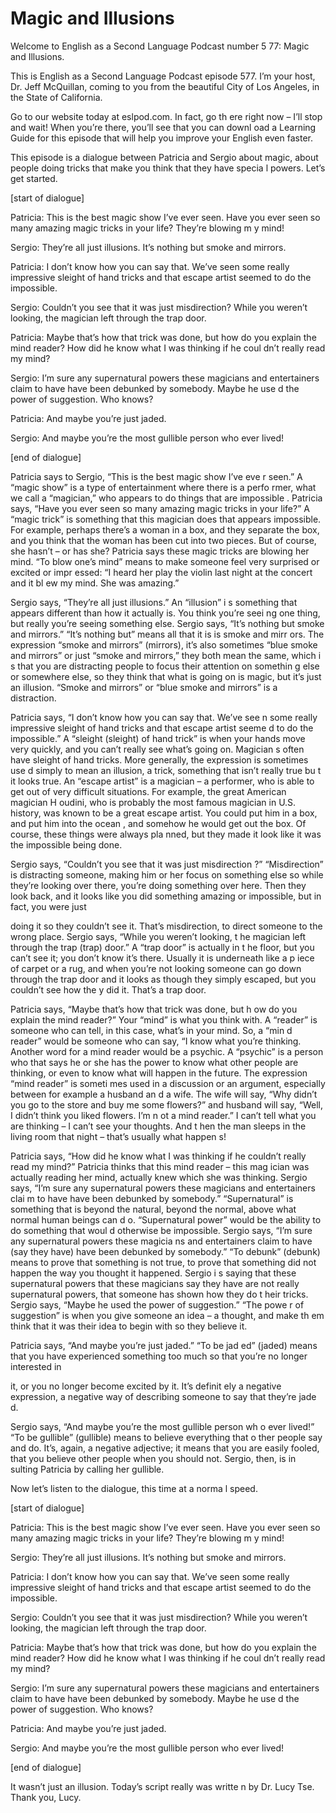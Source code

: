 # Magic and Illusions

Welcome to English as a Second Language Podcast number 5 77: Magic and Illusions.

This is English as a Second Language Podcast episode 577.  I’m your host, Dr. Jeff McQuillan, coming to you from the beautiful City of Los Angeles, in the State of California.

Go to our website today at eslpod.com.  In fact, go th ere right now – I’ll stop and wait!  When you’re there, you’ll see that you can downl oad a Learning Guide for this episode that will help you improve your English even faster.

This episode is a dialogue between Patricia and Sergio about magic, about people doing tricks that make you think that they have specia l powers.  Let’s get started.

[start of dialogue]

Patricia:  This is the best magic show I’ve ever seen.  Have  you ever seen so many amazing magic tricks in your life?  They’re blowing m y mind!

Sergio:  They’re all just illusions.  It’s nothing but smoke and mirrors.

Patricia:  I don’t know how you can say that.  We’ve seen  some really impressive sleight of hand tricks and that escape artist seemed to do the impossible.

Sergio:  Couldn’t you see that it was just misdirection?   While you weren’t looking, the magician left through the trap door.

Patricia:  Maybe that’s how that trick was done, but how do you explain the mind reader?  How did he know what I was thinking if he coul dn’t really read my mind?

Sergio:  I’m sure any supernatural powers these magicians and entertainers claim to have have been debunked by somebody.  Maybe he use d the power of suggestion.  Who knows?

Patricia:  And maybe you’re just jaded.

Sergio:  And maybe you’re the most gullible person who ever lived!

 [end of dialogue]

Patricia says to Sergio, “This is the best magic show I’ve eve r seen.”  A “magic show” is a type of entertainment where there is a perfo rmer, what we call a “magician,” who appears to do things that are impossible .  Patricia says, “Have you ever seen so many amazing magic tricks in your life?”  A “magic trick” is something that this magician does that appears impossible.   For example, perhaps there’s a woman in a box, and they separate the  box, and you think that the woman has been cut into two pieces.  But of course, she hasn’t – or has she? Patricia says these magic tricks are blowing her mind.  “To blow one’s mind” means to make someone feel very surprised or excited or impr essed: “I heard her play the violin last night at the concert and it bl ew my mind.  She was amazing.”

Sergio says, “They’re all just illusions.”  An “illusion” i s something that appears different than how it actually is.  You think you’re seei ng one thing, but really you’re seeing something else.  Sergio says, “It’s nothing but smoke and mirrors.” “It’s nothing but” means all that it is is smoke and mirr ors.  The expression “smoke and mirrors” (mirrors), it’s also sometimes “blue smoke and mirrors” or just “smoke and mirrors,” they both mean the same, which i s that you are distracting people to focus their attention on somethin g else or somewhere else, so they think that what is going on is magic, but it’s just  an illusion.  “Smoke and mirrors” or “blue smoke and mirrors” is a distraction.

Patricia says, “I don’t know how you can say that.  We’ve see n some really impressive sleight of hand tricks and that escape artist seeme d to do the impossible.”  A “sleight (sleight) of hand trick” is when  your hands move very quickly, and you can’t really see what’s going on.  Magician s often have sleight of hand tricks.  More generally, the expression is sometimes use d simply to mean an illusion, a trick, something that isn’t really true bu t it looks true.  An “escape artist” is a magician – a performer, who is able to get  out of very difficult situations.  For example, the great American magician H oudini, who is probably the most famous magician in U.S. history, was known to be  a great escape artist. You could put him in a box, and put him into the ocean , and somehow he would get out the box.  Of course, these things were always pla nned, but they made it look like it was the impossible being done.

Sergio says, “Couldn’t you see that it was just misdirection ?”  “Misdirection” is distracting someone, making him or her focus on something else so while they’re looking over there, you’re doing something over here.  Then they look back, and it looks like you did something amazing or impossible, but in fact, you were just

 doing it so they couldn’t see it.  That’s misdirection, to  direct someone to the wrong place.  Sergio says, “While you weren’t looking, t he magician left through the trap (trap) door.”  A “trap door” is actually in t he floor, but you can’t see it; you don’t know it’s there.  Usually it is underneath like a p iece of carpet or a rug, and when you’re not looking someone can go down through the  trap door and it looks as though they simply escaped, but you couldn’t see how the y did it.  That’s a trap door.

Patricia says, “Maybe that’s how that trick was done, but h ow do you explain the mind reader?”  Your “mind” is what you think with.  A  “reader” is someone who can tell, in this case, what’s in your mind.  So, a “min d reader” would be someone who can say, “I know what you’re thinking.  Another word for a mind reader would be a psychic.  A “psychic” is a person who that says he or she has the power to know what other people are thinking, or even  to know what will happen in the future.  The expression “mind reader” is someti mes used in a discussion or an argument, especially between for example a husband an d a wife.  The wife will say, “Why didn’t you go to the store and buy me some flowers?” and husband will say, “Well, I didn’t think you liked flowers.  I’m n ot a mind reader.”  I can’t tell what you are thinking – I can’t see your thoughts.  And t hen the man sleeps in the living room that night – that’s usually what happen s!

Patricia says, “How did he know what I was thinking if he  couldn’t really read my mind?”  Patricia thinks that this mind reader – this mag ician was actually reading her mind, actually knew which she was thinking.  Sergio says,  “I’m sure any supernatural powers these magicians and entertainers clai m to have have been debunked by somebody.”  “Supernatural” is something that  is beyond the natural, beyond the normal, above what normal human beings can d o.  “Supernatural power” would be the ability to do something that woul d otherwise be impossible. Sergio says, “I’m sure any supernatural powers these magicia ns and entertainers claim to have (say they have) have been debunked by somebody.”   “To debunk” (debunk) means to prove that something is not true, to prove that something did not happen the way you thought it happened.  Sergio i s saying that these supernatural powers that these magicians say they have are  not really supernatural powers, that someone has shown how they do t heir tricks.  Sergio says, “Maybe he used the power of suggestion.”  “The powe r of suggestion” is when you give someone an idea – a thought, and make th em think that it was their idea to begin with so they believe it.

Patricia says, “And maybe you’re just jaded.”  “To be jad ed” (jaded) means that you have experienced something too much so that you’re no longer interested in

 it, or you no longer become excited by it.  It’s definit ely a negative expression, a negative way of describing someone to say that they’re jade d.

Sergio says, “And maybe you’re the most gullible person wh o ever lived!”  “To be gullible” (gullible) means to believe everything that o ther people say and do.  It’s, again, a negative adjective; it means that you are easily fooled, that you believe other people when you should not.  Sergio, then, is in sulting Patricia by calling her gullible.

Now let’s listen to the dialogue, this time at a norma l speed.

[start of dialogue]

Patricia:  This is the best magic show I’ve ever seen.  Have  you ever seen so many amazing magic tricks in your life?  They’re blowing m y mind!

Sergio:  They’re all just illusions.  It’s nothing but smoke and mirrors.

Patricia:  I don’t know how you can say that.  We’ve seen  some really impressive sleight of hand tricks and that escape artist seemed to do the impossible.

Sergio:  Couldn’t you see that it was just misdirection?   While you weren’t looking, the magician left through the trap door.

Patricia:  Maybe that’s how that trick was done, but how do you explain the mind reader?  How did he know what I was thinking if he coul dn’t really read my mind?

Sergio:  I’m sure any supernatural powers these magicians and entertainers claim to have have been debunked by somebody.  Maybe he use d the power of suggestion.  Who knows?

Patricia:  And maybe you’re just jaded.

Sergio:  And maybe you’re the most gullible person who ever lived!

[end of dialogue]

It wasn’t just an illusion. Today’s script really was writte n by Dr. Lucy Tse.  Thank you, Lucy.





